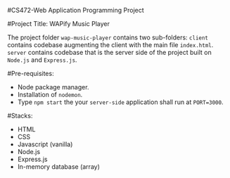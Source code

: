 #CS472-Web Application Programming Project

#Project Title: WAPify Music Player

The project folder `wap-music-player` contains two sub-folders:
`client` contains codebase augmenting the client with the main file `index.html`.
`server` contains codebase that is the server side of the project built on `Node.js` and `Express.js`.

#Pre-requisites:
- Node package manager.
- Installation of `nodemon`.
- Type `npm start` the your `server-side` application shall run at `PORT=3000`.

#Stacks:
- HTML
- CSS
- Javascript (vanilla)
- Node.js
- Express.js
- In-memory database (array)
